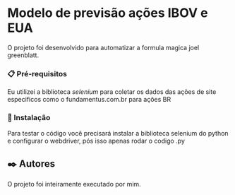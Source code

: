 # Modelo de previsão ações IBOV e EUA

O projeto foi desenvolvido para automatizar a formula magica joel greenblatt. 

### 📋 Pré-requisitos

Eu utilizei a biblioteca *selenium* para coletar os dados das ações de site especificos como o fundamentus.com.br para ações BR


### 🔧 Instalação

Para testar o código você precisará instalar a biblioteca selenium do python e configurar o webdriver, pós isso apenas rodar o codigo .py

## ✒️ Autores

O projeto foi inteiramente executado por mim.
